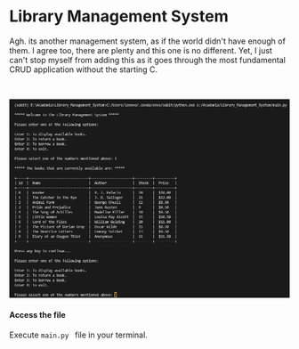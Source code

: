 # Library Management System

Agh. its another management system, as if the world didn't have enough of them. I agree too, there are plenty and this one is no different. Yet, I just can't stop myself from adding this as it goes through the most fundamental CRUD application without the starting C.


<br/>

<div align=center>
 
  ![](./lms_preview.png)

</div>

#### Access the file

Execute `main.py `  file in your terminal.
